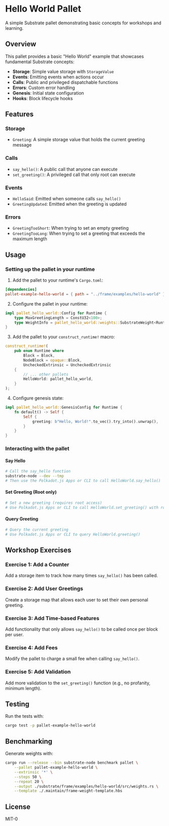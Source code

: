 # Hello World Pallet

A simple Substrate pallet demonstrating basic concepts for workshops and learning.

## Overview

This pallet provides a basic "Hello World" example that showcases fundamental Substrate concepts:

- **Storage**: Simple value storage with `StorageValue`
- **Events**: Emitting events when actions occur
- **Calls**: Public and privileged dispatchable functions
- **Errors**: Custom error handling
- **Genesis**: Initial state configuration
- **Hooks**: Block lifecycle hooks

## Features

### Storage
- `Greeting`: A simple storage value that holds the current greeting message

### Calls
- `say_hello()`: A public call that anyone can execute
- `set_greeting()`: A privileged call that only root can execute

### Events
- `HelloSaid`: Emitted when someone calls `say_hello()`
- `GreetingUpdated`: Emitted when the greeting is updated

### Errors
- `GreetingTooShort`: When trying to set an empty greeting
- `GreetingTooLong`: When trying to set a greeting that exceeds the maximum length

## Usage

### Setting up the pallet in your runtime

1. Add the pallet to your runtime's `Cargo.toml`:

```toml
[dependencies]
pallet-example-hello-world = { path = "../frame/examples/hello-world" }
```

2. Configure the pallet in your runtime:

```rust
impl pallet_hello_world::Config for Runtime {
    type MaxGreetingLength = ConstU32<100>;
    type WeightInfo = pallet_hello_world::weights::SubstrateWeight<Runtime>;
}
```

3. Add the pallet to your `construct_runtime!` macro:

```rust
construct_runtime!(
    pub enum Runtime where
        Block = Block,
        NodeBlock = opaque::Block,
        UncheckedExtrinsic = UncheckedExtrinsic
    {
        // ... other pallets
        HelloWorld: pallet_hello_world,
    }
);
```

4. Configure genesis state:

```rust
impl pallet_hello_world::GenesisConfig for Runtime {
    fn default() -> Self {
        Self {
            greeting: b"Hello, World!".to_vec().try_into().unwrap(),
        }
    }
}
```

### Interacting with the pallet

#### Say Hello
```bash
# Call the say_hello function
substrate-node --dev --tmp
# Then use the Polkadot.js Apps or CLI to call HelloWorld.say_hello()
```

#### Set Greeting (Root only)
```bash
# Set a new greeting (requires root access)
# Use Polkadot.js Apps or CLI to call HelloWorld.set_greeting() with root origin
```

#### Query Greeting
```bash
# Query the current greeting
# Use Polkadot.js Apps or CLI to query HelloWorld.greeting()
```

## Workshop Exercises

### Exercise 1: Add a Counter
Add a storage item to track how many times `say_hello()` has been called.

### Exercise 2: Add User Greetings
Create a storage map that allows each user to set their own personal greeting.

### Exercise 3: Add Time-based Features
Add functionality that only allows `say_hello()` to be called once per block per user.

### Exercise 4: Add Fees
Modify the pallet to charge a small fee when calling `say_hello()`.

### Exercise 5: Add Validation
Add more validation to the `set_greeting()` function (e.g., no profanity, minimum length).

## Testing

Run the tests with:

```bash
cargo test -p pallet-example-hello-world
```

## Benchmarking

Generate weights with:

```bash
cargo run --release --bin substrate-node benchmark pallet \
    --pallet pallet-example-hello-world \
    --extrinsic '*' \
    --steps 50 \
    --repeat 20 \
    --output ./substrate/frame/examples/hello-world/src/weights.rs \
    --template ./.maintain/frame-weight-template.hbs
```

## License

MIT-0


